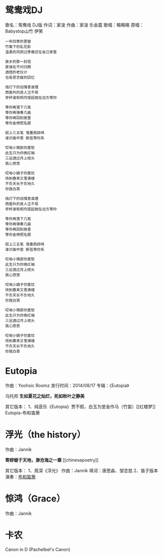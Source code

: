 
# 鸳鸯戏DJ
歌名：鸳鸯戏 DJ版 
作词：家浚 
作曲：家浚 乐金震 
歌唱：略略略 
原唱：Babystop山竹 伊笑

```text
一年四季的更替
竹篱下的乱花影
温柔的风刚过季像还在自己家里

故乡的那一封信
是谁在不问归期
酒馆的老伙计
也有思念瘦的回忆

烛灯下的旧情意谁理
西窗外的良人泣不易
举杯谁和明月提起她在远方等你

等你再落下几笔
等你再弹奏几曲
等你再回到故里
等你金榜把名题

砚上三五笔 落墨鹧鸪啼
谁识曲中意 断弦等你系

哎呦小情郎你莫愁
此生只为你挽红袖
三巡酒过月上枝头
我心悠悠

哎呦小娘子你莫忧
待到春来又雪满楼
不负天长不负地久
你我白首

烛灯下的旧情意谁理
西窗外的良人泣不易
举杯谁和明月提起她在远方等你

等你再落下几笔
等你再弹奏几曲
等你再回到故里
等你金榜把名题

砚上三五笔 落墨鹧鸪啼
谁识曲中意 断弦等你系

哎呦小情郎你莫愁
此生只为你挽红袖
三巡酒过月上枝头
我心悠悠

哎呦小娘子你莫忧
待到春来又雪满楼
不负天长不负地久
你我白首

哎呦小情郎你莫愁
此生只为你挽红袖
三巡酒过月上枝头
我心悠悠

哎呦小娘子你莫忧
待到春来又雪满楼
不负天长不负地久
你我白首
```

# Eutopia
作曲：Yoohsic Roomz
发行时间：2014/08/17
专辑：《Eutopia》

乌托邦
**生如夏花之灿烂，死如秋叶之静美**

其它版本：
1、纯音乐《Eutopia》贾不假，白玉为堂金作马（竹笛）[[红楼梦]]
Eutopia-布和笛箫


# 浮光（the history）
作曲：Jannik

**寄蜉蝣于天地，渺沧海之一粟**  [[chinesepoetry]]

其它版本：
1、周深《浮光》
作曲：Jannik
填词：唐思淼、邹念慈
2、笛子版本
演奏：[布和笛箫](https://space.bilibili.com/2047250220)

# 惊鸿（Grace）
作曲：Jannik

# 卡农
Canon in D (Pachelbel's Canon)

